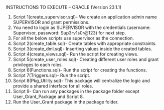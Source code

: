 INSTRUCTIONS TO EXECUTE – ORACLE (Version 23.1.1)
1.	Script 1(create_supervisor.sql)- We create an application admin name SUPERVISOR and grant permissions.
2.	You need to login as SUPERVISOR with the credentials (username: Supervisor, password: Sup3rv1s0r@123) for next step.
3.	For all the below scripts use supervisor as the connection.
4.	Script 2(create_table.sql)- Create tables with appropriate constraints.
5.	Script 3(create_dml.sql)- Inserting values inside the created tables.
6.	Script 4(create_views.sql)- Run the script for creating views.
7.	Script 5(create_user_roles.sql)- Creating different user roles and grant privileges to each roles.
8.	Script 6(Functions.sql)- Run the script for creating the functions.
9.	Script 7(Triggers.sql)- Run the script.
10.	Script 8(Pkg_Utility.sql)- This package will centralize the logic and provide a shared interface for all roles.
11.	Script 9- Can run any packages in the package folder except User_Grant_Package and Script 8.
12. Run the User_Grant package in the package folder.
